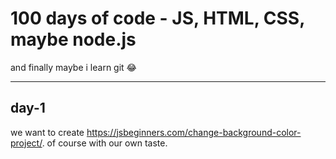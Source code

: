 # 100 days of code - JS, HTML, CSS, maybe node.js

and finally maybe i learn git 😂

***
## day-1

we want to create https://jsbeginners.com/change-background-color-project/.
of course with our own taste. 